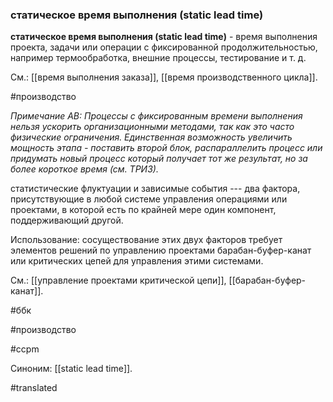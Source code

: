 ### статическое время выполнения (static lead time)

**статическое время выполнения (static lead time)** - время выполнения проекта, задачи или операции с фиксированной продолжительностью, например термообработка, внешние процессы, тестирование и т. д.

См.: [[время выполнения заказа]], [[время производственного цикла]].

#производство

*Примечание АВ: Процессы с фиксированным времени выполнения нельзя ускорить организационными методами, так как это часто физические ограничения. Единственная возможность увеличить мощность этапа - поставить второй блок, распараллелить процесс или придумать новый процесс который получает тот же результат, но за более короткое время (см. ТРИЗ).*

статистические флуктуации и зависимые события --- два фактора, присутствующие в любой системе управления операциями или проектами, в которой есть по крайней мере один компонент, поддерживающий другой.

Использование: сосуществование этих двух факторов требует элементов решений по управлению проектами барабан-буфер-канат или критических цепей для управления этими системами.

См.: [[управление проектами критической цепи]], [[барабан-буфер-канат]].

#ббк

#производство

#ccpm

Синоним: [[static lead time]].

#translated
